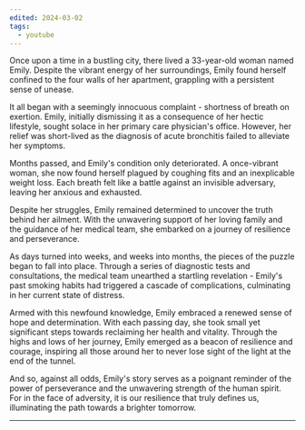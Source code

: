 ```yaml
---
edited: 2024-03-02
tags:
  - youtube
---
```

Once upon a time in a bustling city, there lived a 33-year-old woman named Emily. Despite the vibrant energy of her surroundings, Emily found herself confined to the four walls of her apartment, grappling with a persistent sense of unease.

It all began with a seemingly innocuous complaint - shortness of breath on exertion. Emily, initially dismissing it as a consequence of her hectic lifestyle, sought solace in her primary care physician's office. However, her relief was short-lived as the diagnosis of acute bronchitis failed to alleviate her symptoms.

Months passed, and Emily's condition only deteriorated. A once-vibrant woman, she now found herself plagued by coughing fits and an inexplicable weight loss. Each breath felt like a battle against an invisible adversary, leaving her anxious and exhausted.

Despite her struggles, Emily remained determined to uncover the truth behind her ailment. With the unwavering support of her loving family and the guidance of her medical team, she embarked on a journey of resilience and perseverance.

As days turned into weeks, and weeks into months, the pieces of the puzzle began to fall into place. Through a series of diagnostic tests and consultations, the medical team unearthed a startling revelation - Emily's past smoking habits had triggered a cascade of complications, culminating in her current state of distress.

Armed with this newfound knowledge, Emily embraced a renewed sense of hope and determination. With each passing day, she took small yet significant steps towards reclaiming her health and vitality. Through the highs and lows of her journey, Emily emerged as a beacon of resilience and courage, inspiring all those around her to never lose sight of the light at the end of the tunnel.

And so, against all odds, Emily's story serves as a poignant reminder of the power of perseverance and the unwavering strength of the human spirit. For in the face of adversity, it is our resilience that truly defines us, illuminating the path towards a brighter tomorrow.

---
